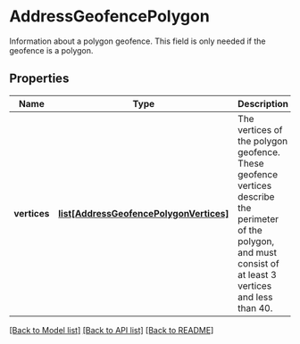# AddressGeofencePolygon

Information about a polygon geofence. This field is only needed if the geofence is a polygon.
## Properties
Name | Type | Description | Notes
------------ | ------------- | ------------- | -------------
**vertices** | [**list[AddressGeofencePolygonVertices]**](AddressGeofencePolygonVertices.md) | The vertices of the polygon geofence. These geofence vertices describe the perimeter of the polygon, and must consist of at least 3 vertices and less than 40. | 

[[Back to Model list]](../README.md#documentation-for-models) [[Back to API list]](../README.md#documentation-for-api-endpoints) [[Back to README]](../README.md)


